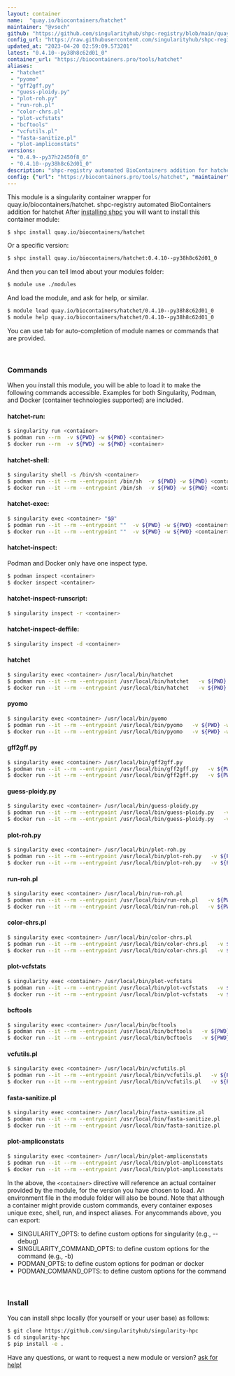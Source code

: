 ```yaml
---
layout: container
name:  "quay.io/biocontainers/hatchet"
maintainer: "@vsoch"
github: "https://github.com/singularityhub/shpc-registry/blob/main/quay.io/biocontainers/hatchet/container.yaml"
config_url: "https://raw.githubusercontent.com/singularityhub/shpc-registry/main/quay.io/biocontainers/hatchet/container.yaml"
updated_at: "2023-04-20 02:59:09.573201"
latest: "0.4.10--py38h8c62d01_0"
container_url: "https://biocontainers.pro/tools/hatchet"
aliases:
 - "hatchet"
 - "pyomo"
 - "gff2gff.py"
 - "guess-ploidy.py"
 - "plot-roh.py"
 - "run-roh.pl"
 - "color-chrs.pl"
 - "plot-vcfstats"
 - "bcftools"
 - "vcfutils.pl"
 - "fasta-sanitize.pl"
 - "plot-ampliconstats"
versions:
 - "0.4.9--py37h22450f8_0"
 - "0.4.10--py38h8c62d01_0"
description: "shpc-registry automated BioContainers addition for hatchet"
config: {"url": "https://biocontainers.pro/tools/hatchet", "maintainer": "@vsoch", "description": "shpc-registry automated BioContainers addition for hatchet", "latest": {"0.4.10--py38h8c62d01_0": "sha256:912ac7d7943c6297667329264ff961ae884c41957c62fc1e5ba596c84dc47362"}, "tags": {"0.4.9--py37h22450f8_0": "sha256:eda1508a16eed310a7fba5e2ecf8b101338f7f0cb5bc793e81fbbbe16b2ea194", "0.4.10--py38h8c62d01_0": "sha256:912ac7d7943c6297667329264ff961ae884c41957c62fc1e5ba596c84dc47362"}, "docker": "quay.io/biocontainers/hatchet", "aliases": {"hatchet": "/usr/local/bin/hatchet", "pyomo": "/usr/local/bin/pyomo", "gff2gff.py": "/usr/local/bin/gff2gff.py", "guess-ploidy.py": "/usr/local/bin/guess-ploidy.py", "plot-roh.py": "/usr/local/bin/plot-roh.py", "run-roh.pl": "/usr/local/bin/run-roh.pl", "color-chrs.pl": "/usr/local/bin/color-chrs.pl", "plot-vcfstats": "/usr/local/bin/plot-vcfstats", "bcftools": "/usr/local/bin/bcftools", "vcfutils.pl": "/usr/local/bin/vcfutils.pl", "fasta-sanitize.pl": "/usr/local/bin/fasta-sanitize.pl", "plot-ampliconstats": "/usr/local/bin/plot-ampliconstats"}}
---
```


This module is a singularity container wrapper for quay.io/biocontainers/hatchet.
shpc-registry automated BioContainers addition for hatchet
After [installing shpc](#install) you will want to install this container module:


```bash
$ shpc install quay.io/biocontainers/hatchet
```

Or a specific version:

```bash
$ shpc install quay.io/biocontainers/hatchet:0.4.10--py38h8c62d01_0
```

And then you can tell lmod about your modules folder:

```bash
$ module use ./modules
```

And load the module, and ask for help, or similar.

```bash
$ module load quay.io/biocontainers/hatchet/0.4.10--py38h8c62d01_0
$ module help quay.io/biocontainers/hatchet/0.4.10--py38h8c62d01_0
```

You can use tab for auto-completion of module names or commands that are provided.

<br>

### Commands

When you install this module, you will be able to load it to make the following commands accessible.
Examples for both Singularity, Podman, and Docker (container technologies supported) are included.

#### hatchet-run:

```bash
$ singularity run <container>
$ podman run --rm  -v ${PWD} -w ${PWD} <container>
$ docker run --rm  -v ${PWD} -w ${PWD} <container>
```

#### hatchet-shell:

```bash
$ singularity shell -s /bin/sh <container>
$ podman run --it --rm --entrypoint /bin/sh  -v ${PWD} -w ${PWD} <container>
$ docker run --it --rm --entrypoint /bin/sh  -v ${PWD} -w ${PWD} <container>
```

#### hatchet-exec:

```bash
$ singularity exec <container> "$@"
$ podman run --it --rm --entrypoint ""  -v ${PWD} -w ${PWD} <container> "$@"
$ docker run --it --rm --entrypoint ""  -v ${PWD} -w ${PWD} <container> "$@"
```

#### hatchet-inspect:

Podman and Docker only have one inspect type.

```bash
$ podman inspect <container>
$ docker inspect <container>
```

#### hatchet-inspect-runscript:

```bash
$ singularity inspect -r <container>
```

#### hatchet-inspect-deffile:

```bash
$ singularity inspect -d <container>
```


#### hatchet

```bash
$ singularity exec <container> /usr/local/bin/hatchet
$ podman run --it --rm --entrypoint /usr/local/bin/hatchet   -v ${PWD} -w ${PWD} <container> -c " $@"
$ docker run --it --rm --entrypoint /usr/local/bin/hatchet   -v ${PWD} -w ${PWD} <container> -c " $@"
```


#### pyomo

```bash
$ singularity exec <container> /usr/local/bin/pyomo
$ podman run --it --rm --entrypoint /usr/local/bin/pyomo   -v ${PWD} -w ${PWD} <container> -c " $@"
$ docker run --it --rm --entrypoint /usr/local/bin/pyomo   -v ${PWD} -w ${PWD} <container> -c " $@"
```


#### gff2gff.py

```bash
$ singularity exec <container> /usr/local/bin/gff2gff.py
$ podman run --it --rm --entrypoint /usr/local/bin/gff2gff.py   -v ${PWD} -w ${PWD} <container> -c " $@"
$ docker run --it --rm --entrypoint /usr/local/bin/gff2gff.py   -v ${PWD} -w ${PWD} <container> -c " $@"
```


#### guess-ploidy.py

```bash
$ singularity exec <container> /usr/local/bin/guess-ploidy.py
$ podman run --it --rm --entrypoint /usr/local/bin/guess-ploidy.py   -v ${PWD} -w ${PWD} <container> -c " $@"
$ docker run --it --rm --entrypoint /usr/local/bin/guess-ploidy.py   -v ${PWD} -w ${PWD} <container> -c " $@"
```


#### plot-roh.py

```bash
$ singularity exec <container> /usr/local/bin/plot-roh.py
$ podman run --it --rm --entrypoint /usr/local/bin/plot-roh.py   -v ${PWD} -w ${PWD} <container> -c " $@"
$ docker run --it --rm --entrypoint /usr/local/bin/plot-roh.py   -v ${PWD} -w ${PWD} <container> -c " $@"
```


#### run-roh.pl

```bash
$ singularity exec <container> /usr/local/bin/run-roh.pl
$ podman run --it --rm --entrypoint /usr/local/bin/run-roh.pl   -v ${PWD} -w ${PWD} <container> -c " $@"
$ docker run --it --rm --entrypoint /usr/local/bin/run-roh.pl   -v ${PWD} -w ${PWD} <container> -c " $@"
```


#### color-chrs.pl

```bash
$ singularity exec <container> /usr/local/bin/color-chrs.pl
$ podman run --it --rm --entrypoint /usr/local/bin/color-chrs.pl   -v ${PWD} -w ${PWD} <container> -c " $@"
$ docker run --it --rm --entrypoint /usr/local/bin/color-chrs.pl   -v ${PWD} -w ${PWD} <container> -c " $@"
```


#### plot-vcfstats

```bash
$ singularity exec <container> /usr/local/bin/plot-vcfstats
$ podman run --it --rm --entrypoint /usr/local/bin/plot-vcfstats   -v ${PWD} -w ${PWD} <container> -c " $@"
$ docker run --it --rm --entrypoint /usr/local/bin/plot-vcfstats   -v ${PWD} -w ${PWD} <container> -c " $@"
```


#### bcftools

```bash
$ singularity exec <container> /usr/local/bin/bcftools
$ podman run --it --rm --entrypoint /usr/local/bin/bcftools   -v ${PWD} -w ${PWD} <container> -c " $@"
$ docker run --it --rm --entrypoint /usr/local/bin/bcftools   -v ${PWD} -w ${PWD} <container> -c " $@"
```


#### vcfutils.pl

```bash
$ singularity exec <container> /usr/local/bin/vcfutils.pl
$ podman run --it --rm --entrypoint /usr/local/bin/vcfutils.pl   -v ${PWD} -w ${PWD} <container> -c " $@"
$ docker run --it --rm --entrypoint /usr/local/bin/vcfutils.pl   -v ${PWD} -w ${PWD} <container> -c " $@"
```


#### fasta-sanitize.pl

```bash
$ singularity exec <container> /usr/local/bin/fasta-sanitize.pl
$ podman run --it --rm --entrypoint /usr/local/bin/fasta-sanitize.pl   -v ${PWD} -w ${PWD} <container> -c " $@"
$ docker run --it --rm --entrypoint /usr/local/bin/fasta-sanitize.pl   -v ${PWD} -w ${PWD} <container> -c " $@"
```


#### plot-ampliconstats

```bash
$ singularity exec <container> /usr/local/bin/plot-ampliconstats
$ podman run --it --rm --entrypoint /usr/local/bin/plot-ampliconstats   -v ${PWD} -w ${PWD} <container> -c " $@"
$ docker run --it --rm --entrypoint /usr/local/bin/plot-ampliconstats   -v ${PWD} -w ${PWD} <container> -c " $@"
```



In the above, the `<container>` directive will reference an actual container provided
by the module, for the version you have chosen to load. An environment file in the
module folder will also be bound. Note that although a container
might provide custom commands, every container exposes unique exec, shell, run, and
inspect aliases. For anycommands above, you can export:

 - SINGULARITY_OPTS: to define custom options for singularity (e.g., --debug)
 - SINGULARITY_COMMAND_OPTS: to define custom options for the command (e.g., -b)
 - PODMAN_OPTS: to define custom options for podman or docker
 - PODMAN_COMMAND_OPTS: to define custom options for the command

<br>

### Install

You can install shpc locally (for yourself or your user base) as follows:

```bash
$ git clone https://github.com/singularityhub/singularity-hpc
$ cd singularity-hpc
$ pip install -e .
```

Have any questions, or want to request a new module or version? [ask for help!](https://github.com/singularityhub/singularity-hpc/issues)